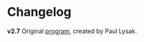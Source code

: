 Changelog
=======

**v2.7**
Original [program](https://github.com/paul-lysak/divider), created by Paul Lysak.

